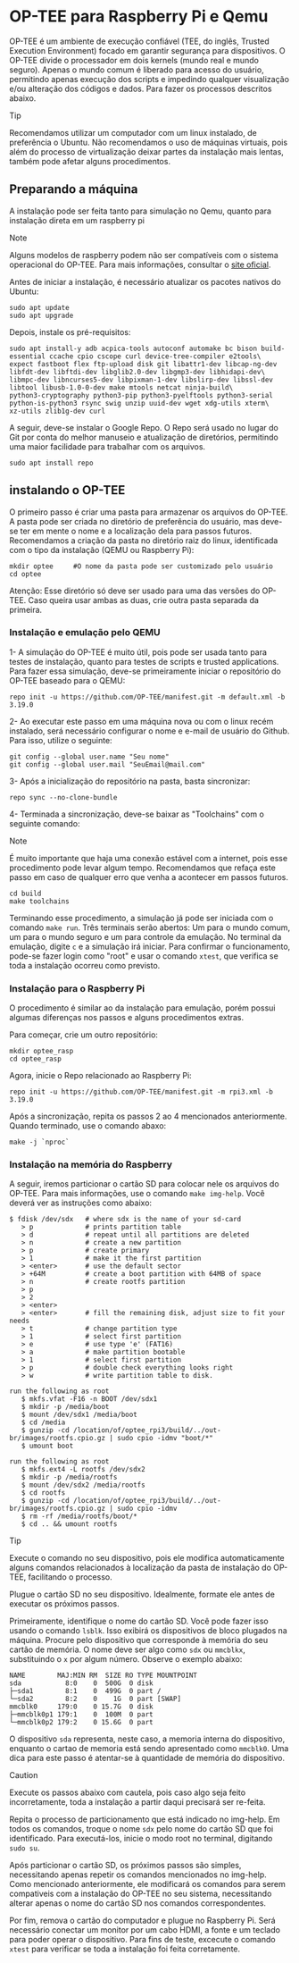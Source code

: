 # OP-TEE para Raspberry Pi e Qemu
OP-TEE é um ambiente de execução confiável (TEE, do inglês, Trusted Execution Environment) focado em garantir segurança para dispositivos. O OP-TEE divide o processador em dois kernels (mundo real e mundo seguro). Apenas o mundo comum é liberado para acesso do usuário, permitindo apenas execução dos scripts e impedindo qualquer visualização e/ou alteração dos códigos e dados. Para fazer os processos descritos abaixo.
>[!TIP]
>Recomendamos utilizar um computador com um linux instalado, de preferência o Ubuntu. Não recomendamos o uso de máquinas virtuais, pois além do processo de virtualização deixar partes da instalação mais lentas, também pode afetar alguns procedimentos.

## Preparando a máquina
A instalação pode ser feita tanto para simulação no Qemu, quanto para instalação direta em um raspberry pi
>[!NOTE]
>Alguns modelos de raspberry podem não ser compatíveis com o sistema operacional do OP-TEE. Para mais informações, consultar o [site oficial](https://optee.readthedocs.io/en/latest/building/devices/rpi3.html#what-versions-of-raspberry-pi-will-work).

Antes de iniciar a instalação, é necessário atualizar os pacotes nativos do Ubuntu:
```console
sudo apt update
sudo apt upgrade
```
Depois, instale os pré-requisitos:
```console
sudo apt install-y adb acpica-tools autoconf automake bc bison build-essential ccache cpio cscope curl device-tree-compiler e2tools\
expect fastboot flex ftp-upload disk git libattr1-dev libcap-ng-dev libfdt-dev libftdi-dev libglib2.0-dev libgmp3-dev libhidapi-dev\
libmpc-dev libncurses5-dev libpixman-1-dev libslirp-dev libssl-dev libtool libusb-1.0-0-dev make mtools netcat ninja-build\
python3-cryptography python3-pip python3-pyelftools python3-serial python-is-python3 rsync swig unzip uuid-dev wget xdg-utils xterm\
xz-utils zlib1g-dev curl
```
A seguir, deve-se instalar o Google Repo. O Repo será usado no lugar do Git por conta do melhor manuseio e atualização de diretórios, permitindo uma maior facilidade para trabalhar com os arquivos.
```console
sudo apt install repo
```
## instalando o OP-TEE
O primeiro passo é criar uma pasta para armazenar os arquivos do OP-TEE. A pasta pode ser criada no diretório de preferência do usuário, mas deve-se ter em mente o nome e a localização dela para passos futuros.
Recomendamos a criação da pasta no diretório raiz do linux, identificada com o tipo da instalação (QEMU ou Raspberry Pi):
```console
mkdir optee     #O nome da pasta pode ser customizado pelo usuário
cd optee 
```
Atenção: Esse diretório só deve ser usado para uma das versões do OP-TEE. Caso queira usar ambas as duas, crie outra pasta separada da primeira.
### Instalação e emulação pelo QEMU
1- A simulação do OP-TEE é muito útil, pois pode ser usada tanto para testes de instalação, quanto para testes de scripts e trusted applications. Para fazer essa simulação, deve-se primeiramente iniciar o repositório do OP-TEE baseado para o QEMU:
```console
repo init -u https://github.com/OP-TEE/manifest.git -m default.xml -b 3.19.0
```
2- Ao executar este passo em uma máquina nova ou com o linux recém instalado, será necessário configurar o nome e e-mail de usuário do Github. Para isso, utilize o seguinte:
```console
git config --global user.name "Seu nome"
git config --global user.mail "SeuEmail@mail.com"
```
3- Após a inicialização do repositório na pasta, basta sincronizar:
```console
repo sync --no-clone-bundle
```
4- Terminada a sincronização, deve-se baixar as "Toolchains" com o seguinte comando:
>[!NOTE]
>É muito importante que haja uma conexão estável com a internet, pois esse procedimento pode levar algum tempo. Recomendamos que refaça este passo em caso de qualquer erro que venha a acontecer em passos futuros.
```console
cd build
make toolchains
```
Terminando esse procedimento, a simulação já pode ser iniciada com o comando `make run`. Três terminais serão abertos: Um para o mundo comum, um para o mundo seguro e um para controle da emulação. No terminal da emulação, digite `c` e a simulação irá iniciar. Para confirmar o funcionamento, pode-se fazer login como "root" e usar o comando `xtest`, que verifica se toda a instalação ocorreu como previsto.

### Instalação para o Raspberry Pi
O procedimento é similar ao da instalação para emulação, porém possui algumas diferenças nos passos e alguns procedimentos extras.

Para começar, crie um outro repositório:
```console
mkdir optee_rasp
cd optee_rasp
```
Agora, inicie o Repo relacionado ao Raspberry Pi:
```console
repo init -u https://github.com/OP-TEE/manifest.git -m rpi3.xml -b 3.19.0
```
Após a sincronização, repita os passos 2 ao 4 mencionados anteriormente. Quando terminado, use o comando abaxo:
```console
make -j `nproc`
```
### Instalação na memória do Raspberry
A seguir, iremos particionar o cartão SD para colocar nele os arquivos do OP-TEE. Para mais informações, use o comando `make img-help`. Você deverá ver as instruções como abaixo:
```console
$ fdisk /dev/sdx   # where sdx is the name of your sd-card
   > p             # prints partition table
   > d             # repeat until all partitions are deleted
   > n             # create a new partition
   > p             # create primary
   > 1             # make it the first partition
   > <enter>       # use the default sector
   > +64M          # create a boot partition with 64MB of space
   > n             # create rootfs partition
   > p
   > 2
   > <enter>
   > <enter>       # fill the remaining disk, adjust size to fit your needs
   > t             # change partition type
   > 1             # select first partition
   > e             # use type 'e' (FAT16)
   > a             # make partition bootable
   > 1             # select first partition
   > p             # double check everything looks right
   > w             # write partition table to disk.

run the following as root
   $ mkfs.vfat -F16 -n BOOT /dev/sdx1
   $ mkdir -p /media/boot
   $ mount /dev/sdx1 /media/boot
   $ cd /media
   $ gunzip -cd /location/of/optee_rpi3/build/../out-br/images/rootfs.cpio.gz | sudo cpio -idmv "boot/*"
   $ umount boot

run the following as root
   $ mkfs.ext4 -L rootfs /dev/sdx2
   $ mkdir -p /media/rootfs
   $ mount /dev/sdx2 /media/rootfs
   $ cd rootfs
   $ gunzip -cd /location/of/optee_rpi3/build/../out-br/images/rootfs.cpio.gz | sudo cpio -idmv
   $ rm -rf /media/rootfs/boot/*
   $ cd .. && umount rootfs
```
>[!TIP]
>Execute o comando no seu dispositivo, pois ele modifica automaticamente alguns comandos relacionados à localização da pasta de instalação do OP-TEE, facilitando o processo.

Plugue o cartão SD no seu dispositivo. Idealmente, formate ele antes de executar os próximos passos.

Primeiramente, identifique o nome do cartão SD. Você pode fazer isso usando o comando `lsblk`. Isso exibirá os dispositivos de bloco plugados na máquina. Procure pelo dispositivo que corresponde à memória do seu cartão de memória. O nome deve ser algo como `sdx` ou `mmcblkx`, substituindo o `x` por algum número. Observe o exemplo abaixo:
```terminal
NAME        MAJ:MIN RM  SIZE RO TYPE MOUNTPOINT
sda           8:0    0  500G  0 disk
├─sda1        8:1    0  499G  0 part /
└─sda2        8:2    0    1G  0 part [SWAP]
mmcblk0     179:0    0 15.7G  0 disk
├─mmcblk0p1 179:1    0  100M  0 part
└─mmcblk0p2 179:2    0 15.6G  0 part
```
O dispositivo `sda` representa, neste caso, a memoria interna do dispositivo, enquanto o cartao de memoria está sendo apresentado como `mmcblk0`. Uma dica para este passo é atentar-se à quantidade de memória do dispositivo.

>[!CAUTION]
>Execute os passos abaixo com cautela, pois caso algo seja feito incorretamente, toda a instalação a partir daqui precisará ser re-feita.

Repita o processo de particionamento que está indicado no img-help. Em todos os comandos, troque o nome `sdx` pelo nome do cartão SD que foi identificado. Para executá-los, inicie o modo root no terminal, digitando `sudo su`.

Após particionar o cartão SD, os próximos passos são simples, necessitando apenas repetir os comandos mencionados no img-help. Como mencionado anteriormente, ele modificará os comandos para serem compativeis com a instalação do OP-TEE no seu sistema, necessitando alterar apenas o nome do cartão SD nos comandos correspondentes.

Por fim, remova o cartão do computador e plugue no Raspberry Pi. Será necessário conectar um monitor por um cabo HDMI, a fonte e um teclado para poder operar o dispositivo. Para fins de teste, excecute o comando `xtest` para verificar se toda a instalação foi feita corretamente.
